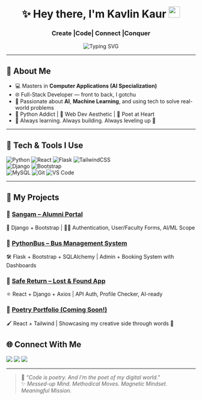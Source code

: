 <h1 align="center">✨ Hey there, I'm Kavlin Kaur <img src="https://media.giphy.com/media/hvRJCLFzcasrR4ia7z/giphy.gif" width="30px"/></h1>
<h3 align="center"> Create |Code| Connect |Conquer</h3>

<p align="center">
  <img src="https://readme-typing-svg.herokuapp.com?font=Fira+Code&weight=700&size=22&pause=1000&color=E272E5&center=true&vCenter=true&multiline=true&width=600&height=80&lines=Crafting+Code+%F0%9F%94%A5;Building+Dreams+%F0%9F%A7%9C%E2%99%82%EF%B8%8F;One+Line+at+a+Time+%F0%9F%92%BB" alt="Typing SVG" />
</p>

---

## 🌸 About Me
- 💻 Masters in **Computer Applications (AI Specialization)**
- 🌐 Full-Stack Developer — front to back, I gotchu
- 🧠 Passionate about **AI**, **Machine Learning**, and using tech to solve real-world problems
- 🐍 Python Addict | 🎨 Web Dev Aesthetic | 📝 Poet at Heart
- 🎯 Always learning. Always building. Always leveling up 💫

---

## 🔮 Tech & Tools I Use

![Python](https://img.shields.io/badge/-Python-black?style=for-the-badge&logo=python) 
![React](https://img.shields.io/badge/-React-20232A?style=for-the-badge&logo=react) 
![Flask](https://img.shields.io/badge/-Flask-black?style=for-the-badge&logo=flask) 
![TailwindCSS](https://img.shields.io/badge/-Tailwind-06B6D4?style=for-the-badge&logo=tailwindcss)  
![Django](https://img.shields.io/badge/-Django-092E20?style=for-the-badge&logo=django) 
![Bootstrap](https://img.shields.io/badge/-Bootstrap-purple?style=for-the-badge&logo=bootstrap)  
![MySQL](https://img.shields.io/badge/-MySQL-black?style=for-the-badge&logo=mysql) 
![Git](https://img.shields.io/badge/-Git-F05032?style=for-the-badge&logo=git) 
![VS Code](https://img.shields.io/badge/-VS%20Code-007ACC?style=for-the-badge&logo=visual-studio-code)

---

## 🧩 My Projects

### 🚀 [**Sangam – Alumni Portal**](#)
🔗 Django + Bootstrap | 🧑‍🎓 Authentication, User/Faculty Forms, AI/ML Scope

### 🚌 [**PythonBus – Bus Management System**](#)
🛠️ Flask + Bootstrap + SQLAlchemy | Admin + Booking System with Dashboards

### 🔐 [**Safe Return – Lost & Found App**](#)
⚛️ React + Django + Axios | API Auth, Profile Checker, AI-ready

### 🌈 [**Poetry Portfolio** (Coming Soon!)](#)
🖌️ React + Tailwind | Showcasing my creative side through words 📝



## 🌐 Connect With Me

<a href="www.linkedin.com/in/kavlin-kaur"><img src="https://img.shields.io/badge/-LinkedIn-blue?style=flat-square&logo=linkedin&logoColor=white"/></a>
<a href="kavlinkaur2907@gmail.com"><img src="https://img.shields.io/badge/-Email-%23D14836?style=flat-square&logo=gmail&logoColor=white"/></a>
<a href="https://instagram.com/k_kavlin"><img src="https://img.shields.io/badge/-Instagram-E1306C?style=flat-square&logo=instagram&logoColor=white"/></a>

---

> 🧠 *"Code is poetry. And I'm the poet of my digital world."*  
> ✨ *Messed-up Mind. Methodical Moves. Magnetic Mindset. Meaningful Mission.*


